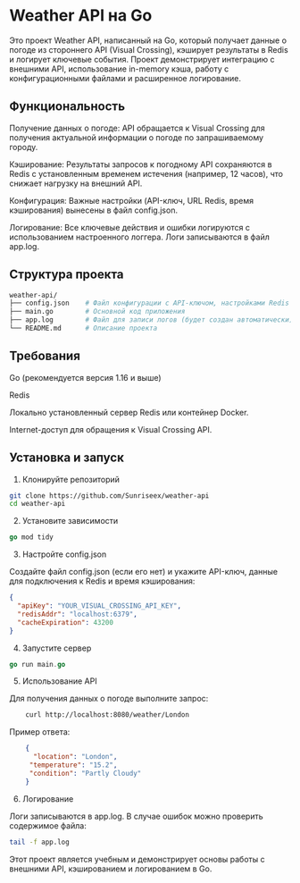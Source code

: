 # Weather API на Go

Это проект Weather API, написанный на Go, который получает данные о погоде из стороннего API (Visual Crossing), кэширует результаты в Redis и логирует ключевые события. Проект демонстрирует интеграцию с внешними API, использование in-memory кэша, работу с конфигурационными файлами и расширенное логирование.

## Функциональность

Получение данных о погоде: API обращается к Visual Crossing для получения актуальной информации о погоде по запрашиваемому городу.

Кэширование: Результаты запросов к погодному API сохраняются в Redis с установленным временем истечения (например, 12 часов), что снижает нагрузку на внешний API.

Конфигурация: Важные настройки (API-ключ, URL Redis, время кэширования) вынесены в файл config.json.

Логирование: Все ключевые действия и ошибки логируются с использованием настроенного логгера. Логи записываются в файл app.log.

## Структура проекта

```sh
weather-api/
├── config.json    # Файл конфигурации с API-ключом, настройками Redis и временем кэширования
├── main.go        # Основной код приложения
├── app.log        # Файл для записи логов (будет создан автоматически)
└── README.md      # Описание проекта
```

## Требования

Go (рекомендуется версия 1.16 и выше)

Redis

Локально установленный сервер Redis или контейнер Docker.

Internet-доступ для обращения к Visual Crossing API.

## Установка и запуск

1. Клонируйте репозиторий

```sh
git clone https://github.com/Sunriseex/weather-api
cd weather-api
```

2. Установите зависимости

```go
go mod tidy
```

3. Настройте config.json

Создайте файл config.json (если его нет) и укажите API-ключ, данные для подключения к Redis и время кэширования:

```json
{
  "apiKey": "YOUR_VISUAL_CROSSING_API_KEY",
  "redisAddr": "localhost:6379",
  "cacheExpiration": 43200
}
```

4. Запустите сервер

```go
go run main.go
```

5. Использование API

Для получения данных о погоде выполните запрос:

```sh
    curl http://localhost:8080/weather/London
```

Пример ответа:

```json
    {
      "location": "London",
     "temperature": "15.2",
     "condition": "Partly Cloudy"
    }
```

6. Логирование

Логи записываются в app.log. В случае ошибок можно проверить содержимое файла:

```sh
tail -f app.log
```

Этот проект является учебным и демонстрирует основы работы с внешними API, кэшированием и логированием в Go.
